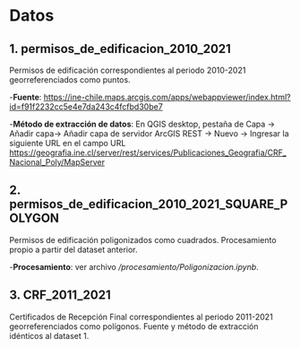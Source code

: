 # Datos
 
## 1. permisos_de_edificacion_2010_2021
Permisos de edificación correspondientes al periodo 2010-2021 georreferenciados como puntos.

-**Fuente**: https://ine-chile.maps.arcgis.com/apps/webappviewer/index.html?id=f91f2232cc5e4e7da243c4fcfbd30be7

-**Método de extracción de datos**: En QGIS desktop, pestaña de Capa -> Añadir capa-> Añadir capa de servidor ArcGIS REST -> Nuevo -> Ingresar la siguiente URL en el campo URL https://geografia.ine.cl/server/rest/services/Publicaciones_Geografia/CRF_Nacional_Poly/MapServer

## 2. permisos_de_edificacion_2010_2021_SQUARE_POLYGON
Permisos de edificación poligonizados como cuadrados. Procesamiento propio a partir del dataset anterior.

-**Procesamiento**: ver archivo */procesamiento/Poligonizacion.ipynb*.

## 3. CRF_2011_2021
Certificados de Recepción Final correspondientes al periodo 2011-2021 georreferenciados como polígonos. Fuente y método de extracción idénticos al dataset 1.

